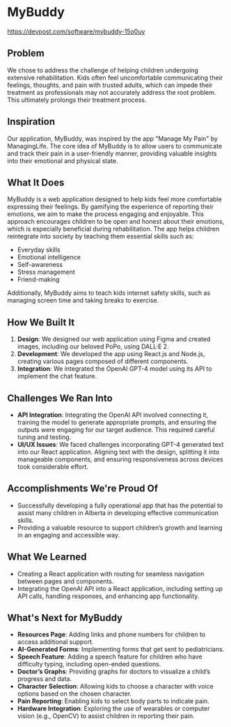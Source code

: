 
# MyBuddy
https://devpost.com/software/mybuddy-15o0uy
## Problem

We chose to address the challenge of helping children undergoing extensive rehabilitation. Kids often feel uncomfortable communicating their feelings, thoughts, and pain with trusted adults, which can impede their treatment as professionals may not accurately address the root problem. This ultimately prolongs their treatment process.

## Inspiration

Our application, MyBuddy, was inspired by the app "Manage My Pain" by ManagingLife. The core idea of MyBuddy is to allow users to communicate and track their pain in a user-friendly manner, providing valuable insights into their emotional and physical state.

## What It Does

MyBuddy is a web application designed to help kids feel more comfortable expressing their feelings. By gamifying the experience of reporting their emotions, we aim to make the process engaging and enjoyable. This approach encourages children to be open and honest about their emotions, which is especially beneficial during rehabilitation. The app helps children reintegrate into society by teaching them essential skills such as:

- Everyday skills
- Emotional intelligence
- Self-awareness
- Stress management
- Friend-making

Additionally, MyBuddy aims to teach kids internet safety skills, such as managing screen time and taking breaks to exercise.

## How We Built It

1. **Design**: We designed our web application using Figma and created images, including our beloved PoPo, using DALL·E 2.
2. **Development**: We developed the app using React.js and Node.js, creating various pages composed of different components.
3. **Integration**: We integrated the OpenAI GPT-4 model using its API to implement the chat feature.

## Challenges We Ran Into

- **API Integration**: Integrating the OpenAI API involved connecting it, training the model to generate appropriate prompts, and ensuring the outputs were engaging for our target audience. This required careful tuning and testing.
- **UI/UX Issues**: We faced challenges incorporating GPT-4 generated text into our React application. Aligning text with the design, splitting it into manageable components, and ensuring responsiveness across devices took considerable effort.

## Accomplishments We're Proud Of

- Successfully developing a fully operational app that has the potential to assist many children in Alberta in developing effective communication skills.
- Providing a valuable resource to support children’s growth and learning in an engaging and accessible way.

## What We Learned

- Creating a React application with routing for seamless navigation between pages and components.
- Integrating the OpenAI API into a React application, including setting up API calls, handling responses, and enhancing app functionality.

## What's Next for MyBuddy

- **Resources Page**: Adding links and phone numbers for children to access additional support.
- **AI-Generated Forms**: Implementing forms that get sent to pediatricians.
- **Speech Feature**: Adding a speech feature for children who have difficulty typing, including open-ended questions.
- **Doctor’s Graphs**: Providing graphs for doctors to visualize a child’s progress and data.
- **Character Selection**: Allowing kids to choose a character with voice options based on the chosen character.
- **Pain Reporting**: Enabling kids to select body parts to indicate pain.
- **Hardware Integration**: Exploring the use of wearables or computer vision (e.g., OpenCV) to assist children in reporting their pain.
